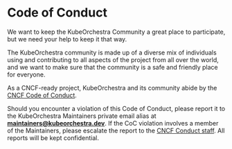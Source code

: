 # Code of Conduct

We want to keep the KubeOrchestra Community a great place to participate, but we need your help to keep it that way.

The KubeOrchestra community is made up of a diverse mix of individuals using and contributing to all aspects of the project from all over the world, and we want to make sure that the community is a safe and friendly place for everyone.

As a CNCF-ready project, KubeOrchestra and its community abide by the [CNCF Code of Conduct](https://github.com/cncf/foundation/blob/master/code-of-conduct.md).

Should you encounter a violation of this Code of Conduct, please report it to the KubeOrchestra Maintainers private email alias at **maintainers@kubeorchestra.dev**. If the CoC violation involves a member of the Maintainers, please escalate the report to the [CNCF Conduct staff](https://conduct.cncf.io/). All reports will be kept confidential.